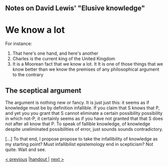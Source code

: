 
## Notes on David Lewis' "Elusive knowledge"

# We know a lot

For instance:

1. That here's one hand, and here's another
1. Charles is the current king of the United Kingdom
1. It is a Moorean fact that we know a lot. It It is one of those things that we know better than we know the premises of any philosophical argument to the contrary

## The sceptical argument

The argument is nothing new or fancy.
It is just just this:
it seems as if knowledge must be by definition infallible.
If you claim that S knows that P,
and yet you you grant that S cannot eliminate a certain possibility possibility in which not-P,
it certainly seems as if you have not granted that that S does not after all 
know that P.
To speak of fallible knowledge,
of knowledge despite uneliminated possibilities of error,
just sounds sounds contradictory.

[...] To that end, I propose propose to take the infallibility of knowledge as my starting point? Must infallibilist epistemology end in scepticism? Not quite. Wait and see.

[< previous](README.md) |[handout ](lewis_iff_handout.pdf)| [next >](02_definition.md)

